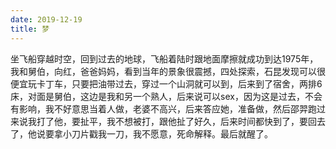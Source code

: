 ```yaml
---
date: 2019-12-19
title: 梦
---
```

坐飞船穿越时空，回到过去的地球，飞船着陆时跟地面摩擦就成功到达1975年，我和舅伯，向红，爸爸妈妈，看到当年的景象很震撼，四处探索，石昆发现可以很便宜玩卡丁车，只要把油带过去，穿过一个山洞就可以到，后来到了宿舍，两排6床，对面是舅伯，这边是我和另一个熟人，后来说可以sex，因为这是过去，不会有影响，我不好意思当着人做，老婆不高兴，后来答应她，准备做，然后邵羿跑过来说我打了他，要扯平，我不想被打，跟他扯了好久，后来时间都快到了，要回去了，他说要拿小刀片戳我一刀，我不愿意，死命解释。最后就醒了。
